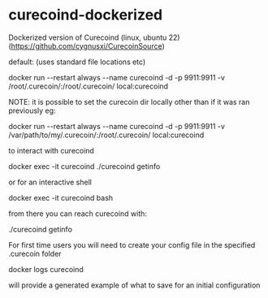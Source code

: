 # curecoind-dockerized
Dockerized version of Curecoind (linux, ubuntu 22) (https://github.com/cygnusxi/CurecoinSource)

default: (uses standard file locations etc)

docker run --restart always --name curecoind -d -p 9911:9911 -v /root/.curecoin/:/root/.curecoin/ local:curecoind

NOTE: it is possible to set the curecoin dir locally other than if it was ran previously eg:

docker run --restart always --name curecoind -d -p 9911:9911 -v /var/path/to/my/.curecoin/:/root/.curecoin/ local:curecoind

to interact with curecoind

docker exec -it curecoind ./curecoind getinfo

or for an interactive shell

docker exec -it curecoind bash

from there you can reach curecoind with:

./curecoind getinfo

For first time users you will need to create your config file in the specified .curecoin folder

docker logs curecoind

will provide a generated example of what to save for an initial configuration

